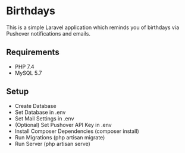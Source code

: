 # Birthdays

This is a simple Laravel application which reminds you of birthdays via Pushover notifications and emails.

## Requirements
 * PHP 7.4
 * MySQL 5.7

## Setup
* Create Database
* Set Database in .env
* Set Mail Settings in .env
* (Optional) Set Pushover API Key in .env
* Install Composer Dependencies (composer install)
* Run Migrations (php artisan migrate)
* Run Server (php artisan serve)


